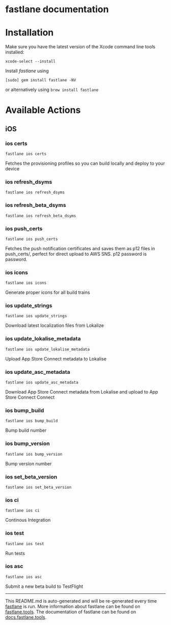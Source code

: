 fastlane documentation
================
# Installation

Make sure you have the latest version of the Xcode command line tools installed:

```
xcode-select --install
```

Install _fastlane_ using
```
[sudo] gem install fastlane -NV
```
or alternatively using `brew install fastlane`

# Available Actions
## iOS
### ios certs
```
fastlane ios certs
```
Fetches the provisioning profiles so you can build locally and deploy to your device
### ios refresh_dsyms
```
fastlane ios refresh_dsyms
```

### ios refresh_beta_dsyms
```
fastlane ios refresh_beta_dsyms
```

### ios push_certs
```
fastlane ios push_certs
```
Fetches the push notification certificates and saves them as p12 files in push_certs/, perfect for direct upload to AWS SNS. p12 password is password.
### ios icons
```
fastlane ios icons
```
Generate proper icons for all build trains
### ios update_strings
```
fastlane ios update_strings
```
Download latest localization files from Lokalize
### ios update_lokalise_metadata
```
fastlane ios update_lokalise_metadata
```
Upload App Store Connect metadata to Lokalise
### ios update_asc_metadata
```
fastlane ios update_asc_metadata
```
Download App Store Connect metadata from Lokalise and upload to App Store Connect Connect
### ios bump_build
```
fastlane ios bump_build
```
Bump build number
### ios bump_version
```
fastlane ios bump_version
```
Bump version number
### ios set_beta_version
```
fastlane ios set_beta_version
```

### ios ci
```
fastlane ios ci
```
Continous Integration
### ios test
```
fastlane ios test
```
Run tests
### ios asc
```
fastlane ios asc
```
Submit a new beta build to TestFlight

----

This README.md is auto-generated and will be re-generated every time [fastlane](https://fastlane.tools) is run.
More information about fastlane can be found on [fastlane.tools](https://fastlane.tools).
The documentation of fastlane can be found on [docs.fastlane.tools](https://docs.fastlane.tools).
